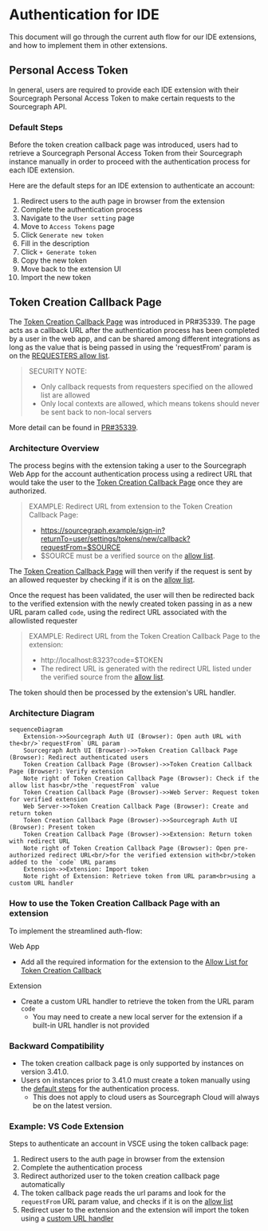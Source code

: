 # Authentication for IDE

This document will go through the current auth flow for our IDE extensions, and how to implement them in other extensions.

## Personal Access Token

In general, users are required to provide each IDE extension with their Sourcegraph Personal Access Token to make certain requests to the Sourcegraph API.

### Default Steps

Before the token creation callback page was introduced, users had to retrieve a Sourcegraph Personal Access Token from their Sourcegraph instance manually in order to proceed with the authentication process for each IDE extension.

Here are the default steps for an IDE extension to authenticate an account:
1. Redirect users to the auth page in browser from the extension
1. Complete the authentication process
1. Navigate to the `User setting` page
1. Move to `Access Tokens` page
1. Click `Generate new token`
1. Fill in the description 
1. Click `+ Generate token`
1. Copy the new token 
1. Move back to the extension UI
1. Import the new token

## Token Creation Callback Page

The [Token Creation Callback Page](https://sourcegraph.com/github.com/sourcegraph/sourcegraph@main/-/blob/client/web/src/user/settings/accessTokens/UserSettingsCreateAccessTokenCallbackPage.tsx) was introduced in PR#35339.  The page acts as a callback URL after the authentication process has been completed by a user in the web app, and can be shared among different integrations as long as the value that is being passed in using the 'requestFrom' param is on the [REQUESTERS allow list](https://sourcegraph.com/github.com/sourcegraph/sourcegraph@7533ada4fd47e82d95f7258cbb88ca76f414e53d/-/blob/client/web/src/user/settings/accessTokens/UserSettingsCreateAccessTokenCallbackPage.tsx?L59-69). 

> SECURITY NOTE:
> - Only callback requests from requesters specified on the allowed list are allowed
> - Only local contexts are allowed, which means tokens should never be sent back to non-local servers

More detail can be found in [PR#35339](https://github.com/sourcegraph/sourcegraph/pull/35339).

### Architecture Overview

The process begins with the extension taking a user to the Sourcegraph Web App for the account authentication process using a redirect URL that would take the user to the [Token Creation Callback Page](https://sourcegraph.com/user/settings/tokens/new/callback) once they are authorized. 

> EXAMPLE: Redirect URL from extension to the Token Creation Callback Page:
> - https://sourcegraph.example/sign-in?returnTo=user/settings/tokens/new/callback?requestFrom=$SOURCE
> - $SOURCE must be a verified source on the [allow list](https://sourcegraph.com/github.com/sourcegraph/sourcegraph@7533ada4fd47e82d95f7258cbb88ca76f414e53d/-/blob/client/web/src/user/settings/accessTokens/UserSettingsCreateAccessTokenCallbackPage.tsx?L59-69).

The [Token Creation Callback Page](https://sourcegraph.com/user/settings/tokens/new/callback) will then verify if the request is sent by an allowed requester by checking if it is on the [allow list](https://sourcegraph.com/github.com/sourcegraph/sourcegraph@7533ada4fd47e82d95f7258cbb88ca76f414e53d/-/blob/client/web/src/user/settings/accessTokens/UserSettingsCreateAccessTokenCallbackPage.tsx?L59-69).

 Once the request has been validated, the user will then be redirected back to the verified extension with the newly created token passing in as a new URL param called `code`, using the redirect URL associated with the allowlisted requester 

> EXAMPLE: Redirect URL from the Token Creation Callback Page to the extension: 
> - http://localhost:8323?code=$TOKEN
> - The redirect URL is generated with the redirect URL listed under the verified source from the [allow list](https://sourcegraph.com/github.com/sourcegraph/sourcegraph@7533ada4fd47e82d95f7258cbb88ca76f414e53d/-/blob/client/web/src/user/settings/accessTokens/UserSettingsCreateAccessTokenCallbackPage.tsx?L59-69).

The token should then be processed by the extension's URL handler.

### Architecture Diagram

```mermaid
sequenceDiagram
    Extension->>Sourcegraph Auth UI (Browser): Open auth URL with the<br/>`requestFrom` URL param
    Sourcegraph Auth UI (Browser)->>Token Creation Callback Page (Browser): Redirect authenticated users
    Token Creation Callback Page (Browser)->>Token Creation Callback Page (Browser): Verify extension
    Note right of Token Creation Callback Page (Browser): Check if the allow list has<br/>the `requestFrom` value
    Token Creation Callback Page (Browser)->>Web Server: Request token for verified extension
    Web Server->>Token Creation Callback Page (Browser): Create and return token
    Token Creation Callback Page (Browser)->>Sourcegraph Auth UI (Browser): Present token
    Token Creation Callback Page (Browser)->>Extension: Return token with redirect URL
    Note right of Token Creation Callback Page (Browser): Open pre-authorized redirect URL<br/>for the verified extension with<br/>token added to the `code` URL params
    Extension->>Extension: Import token
    Note right of Extension: Retrieve token from URL param<br>using a custom URL handler
```

### How to use the Token Creation Callback Page with an extension

To implement the streamlined auth-flow:

Web App
- Add all the required information for the extension to the [Allow List for Token Creation Callback](https://sourcegraph.com/github.com/sourcegraph/sourcegraph@7533ada4fd47e82d95f7258cbb88ca76f414e53d/-/blob/client/web/src/user/settings/accessTokens/UserSettingsCreateAccessTokenCallbackPage.tsx?L59-69)

Extension
- Create a custom URL handler to retrieve the token from the URL param `code`
  - You may need to create a new local server for the extension if a built-in URL handler is not provided

### Backward Compatibility

- The token creation callback page is only supported by instances on version 3.41.0.
- Users on instances prior to 3.41.0 must create a token manually using the [default steps](#default-steps) for the authentication process. 
  - This does not apply to cloud users as Sourcegraph Cloud will always be on the latest version.

### Example: VS Code Extension

Steps to authenticate an account in VSCE using the token callback page:
1. Redirect users to the auth page in browser from the extension
1. Complete the authentication process
1. Redirect authorized user to the token creation callback page automatically
  1. The token callback page reads the url params and look for the `requestFrom` URL param value, and checks if it is on the [allow list](https://sourcegraph.com/github.com/sourcegraph/sourcegraph@7533ada4fd47e82d95f7258cbb88ca76f414e53d/-/blob/client/web/src/user/settings/accessTokens/UserSettingsCreateAccessTokenCallbackPage.tsx?L59-69)
1. Redirect user to the extension and the extension will import the token using a [custom URL handler](https://sourcegraph.com/github.com/sourcegraph/sourcegraph@7533ada4fd47e82d95f7258cbb88ca76f414e53d/-/blob/client/vscode/src/webview/commands.ts?L40-52&utm_source=chrome-extension&utm_campaign=open-on-sourcegraph)
